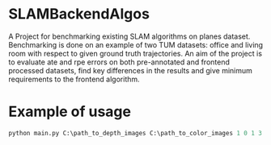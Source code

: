 # SLAMBackendAlgos

A Project for benchmarking existing SLAM algorithms on planes dataset. 
Benchmarking is done on an example of two TUM datasets: 
office and living room with respect to given ground truth trajectories. An aim of the project is to evaluate ate and rpe
errors on both pre-annotated and frontend processed datasets, find key differences in the results and give minimum 
requirements to the frontend algorithm.

# Example of usage
```python
python main.py C:\path_to_depth_images C:\path_to_color_images 1 0 1 3 C:\path_to_file_with_ground_truth
```
 






